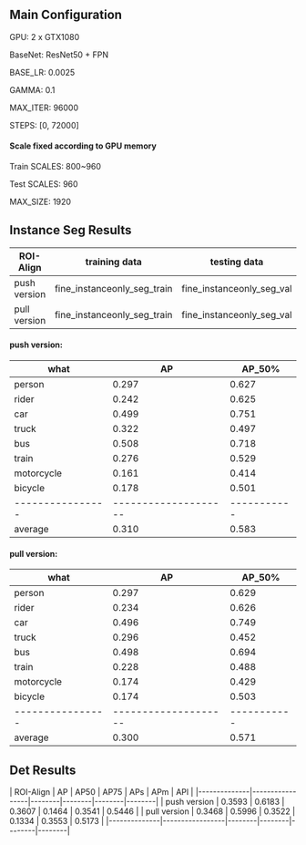 ## Main Configuration

GPU: 2 x GTX1080

BaseNet: ResNet50 + FPN

BASE_LR: 0.0025

GAMMA: 0.1

MAX_ITER: 96000

STEPS: [0, 72000]

#### Scale fixed according to GPU memory

Train SCALES: 800~960

Test SCALES: 960

MAX_SIZE: 1920


## Instance Seg Results

| ROI-Align    | training data               | testing data              | AP      | AP@0.5  | training time |
|--------------|-----------------------------|---------------------------|---------|---------|---------------|
| push version | fine_instanceonly_seg_train | fine_instanceonly_seg_val | 31.0    | 58.3    | 0.73s / iter  |
| pull version | fine_instanceonly_seg_train | fine_instanceonly_seg_val | 30.0    | 57.1    | 2.19s / iter  |

#### push version:

| what           |             AP     |   AP_50%  |
|----------------|--------------------|-----------|
| person         |          0.297     |    0.627  |
| rider          |          0.242     |    0.625  |
| car            |          0.499     |    0.751  |
| truck          |          0.322     |    0.497  |
| bus            |          0.508     |    0.718  |
| train          |          0.276     |    0.529  |
| motorcycle     |          0.161     |    0.414  |
| bicycle        |          0.178     |    0.501  |
|----------------|--------------------|-----------|
| average        |          0.310     |    0.583  |

#### pull version:

| what           |             AP     |   AP_50%  |
|----------------|--------------------|-----------|
| person         |          0.297     |    0.629  |
| rider          |          0.234     |    0.626  |
| car            |          0.496     |    0.749  |
| truck          |          0.296     |    0.452  |
| bus            |          0.498     |    0.694  |
| train          |          0.228     |    0.488  |
| motorcycle     |          0.174     |    0.429  |
| bicycle        |          0.174     |    0.503  |
|----------------|--------------------|-----------|
| average        |          0.300     |    0.571  |

## Det Results

| ROI-Align    | AP     | AP50   | AP75   | APs    | APm    | APl    |
|--------------|-----------------|--------|--------|--------|--------|
| push version | 0.3593 | 0.6183 | 0.3607 | 0.1464 | 0.3541 | 0.5446 |
| pull version | 0.3468 | 0.5996 | 0.3522 | 0.1334 | 0.3553 | 0.5173 |
|--------------|-----------------|--------|--------|--------|--------|

